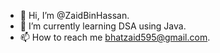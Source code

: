 - 👋 Hi, I’m @ZaidBinHassan.
- 🌱 I’m currently learning DSA using Java.
- 📫 How to reach me bhatzaid595@gmail.com.

<!---
ZaidBinHassan/ZaidBinHassan is a ✨ special ✨ repository because its `README.md` (this file) appears on your GitHub profile.
You can click the Preview link to take a look at your changes.
--->
